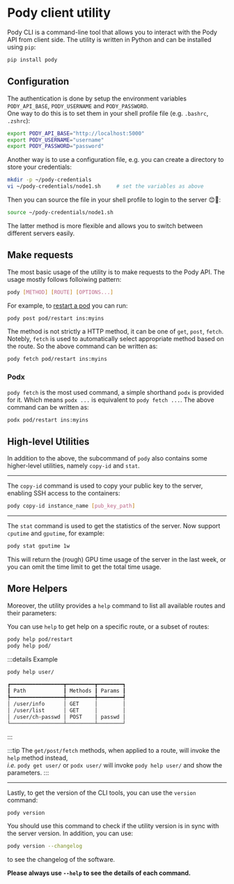 # Pody client utility

Pody CLI is a command-line tool that allows you to interact with the Pody API from client side. 
The utility is written in Python and can be installed using `pip`:

```sh
pip install pody
```

## Configuration
The authentication is done by setup the environment variables `PODY_API_BASE`, `PODY_USERNAME` and `PODY_PASSWORD`.  
One way to do this is to set them in your shell profile file (e.g. `.bashrc`, `.zshrc`):

```sh
export PODY_API_BASE="http://localhost:5000"
export PODY_USERNAME="username"
export PODY_PASSWORD="password"
```

Another way is to use a configuration file, e.g. you can create a directory to store your credentials:

```sh
mkdir -p ~/pody-credentials
vi ~/pody-credentials/node1.sh     # set the variables as above
```

Then you can source the file in your shell profile to login to the server 😊🚀:
```sh
source ~/pody-credentials/node1.sh
```

The latter method is more flexible and allows you to switch between different servers easily.

## Make requests
The most basic usage of the utility is to make requests to the Pody API. 
The usage mostly follows folloiwing pattern:
```sh
pody [METHOD] [ROUTE] [OPTIONS...]
```

For example, to [restart a pod](./api.md#pod-restart) you can run:
```sh
pody post pod/restart ins:myins
```

The method is not strictly a HTTP method, it can be one of `get`, `post`, `fetch`. 
Notebly, `fetch` is used to automatically select appropriate method based on the route. 
So the above command can be written as:
```sh
pody fetch pod/restart ins:myins
```

### Podx
`pody fetch` is the most used command, 
a simple shorthand `podx` is provided for it. 
Which means `podx ...` is equivalent to `pody fetch ...`. 
The above command can be written as: 
```sh
podx pod/restart ins:myins
```

## High-level Utilities
In addition to the above, the subcommand of `pody` also contains some higher-level utilities, 
namely `copy-id` and `stat`.

---
The `copy-id` command is used to copy your public key to the server,
enabling SSH access to the containers: 
```sh
pody copy-id instance_name [pub_key_path]
```

---
The `stat` command is used to get the statistics of the server. 
Now support `cputime` and `gputime`, for example: 
```sh
pody stat gputime 1w
```
This will return the (rough) GPU time usage of the server in the last week, 
or you can omit the time limit to get the total time usage. 


## More Helpers
Moreover, the utility provides a `help` command to list all available routes and their parameters:

You can use `help` to get help on a specific route, or a subset of routes:
```sh
pody help pod/restart
pody help pod/
```

:::details Example
```sh
pody help user/
```
```txt
┏━━━━━━━━━━━━━━━━━┳━━━━━━━━━┳━━━━━━━━┓
┃ Path            ┃ Methods ┃ Params ┃
┡━━━━━━━━━━━━━━━━━╇━━━━━━━━━╇━━━━━━━━┩
│ /user/info      │ GET     │        │
│ /user/list      │ GET     │        │
│ /user/ch-passwd │ POST    │ passwd │
└─────────────────┴─────────┴────────┘
```
:::

:::tip
The `get/post/fetch` methods, when applied to a route, will invoke the `help` method instead,  
*i.e.* `pody get user/` or `podx user/` will invoke `pody help user/` and show the parameters.
:::

---
Lastly, to get the version of the CLI tools, you can use the `version` command:
```sh
pody version
```
You should use this command to check if the utility version is in sync with the server version. 
In addition, you can use: 
```sh
pody version --changelog
```
to see the changelog of the software.

**Please always use `--help` to see the details of each command.**